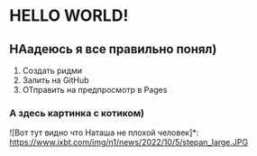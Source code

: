 # HELLO WORLD!

## НАадеюсь я все правильно понял)

1. Создать ридми
2. Залить на GitHub
3. ОТправить на предпросмотр в Pages


### А здесь картинка с котиком) 
![Вот тут видно что Наташа не плохой человек]*: https://www.ixbt.com/img/n1/news/2022/10/5/stepan_large.JPG
